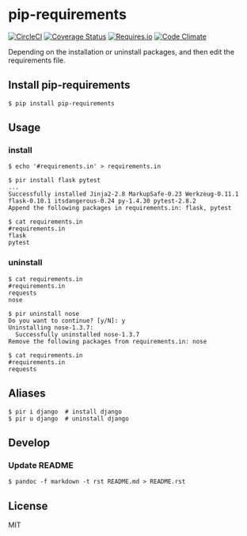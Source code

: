 # pip-requirements
[![CircleCI](https://img.shields.io/circleci/project/kk6/pip-requirements.svg?style=flat-square)](https://circleci.com/gh/kk6/pip-requirements)
[![Coverage Status](https://img.shields.io/coveralls/kk6/pip-requirements.svg)](https://coveralls.io/github/kk6/pip-requirements?branch=master)
[![Requires.io](https://img.shields.io/requires/github/kk6/pip-requirements.svg?style=flat-square)](https://requires.io/github/kk6/pip-requirements/requirements/)
[![Code Climate](https://img.shields.io/codeclimate/github/kk6/pip-requirements/badges/gpa.svg)](https://codeclimate.com/github/kk6/pip-requirements)

Depending on the installation or uninstall packages, and then edit the requirements file.

## Install pip-requirements

```
$ pip install pip-requirements
```

## Usage

### install

```
$ echo '#requirements.in' > requirements.in

$ pir install flask pytest
...
Successfully installed Jinja2-2.8 MarkupSafe-0.23 Werkzeug-0.11.1 flask-0.10.1 itsdangerous-0.24 py-1.4.30 pytest-2.8.2
Append the following packages in requirements.in: flask, pytest

$ cat requirements.in
#requirements.in
flask
pytest
```

### uninstall

```
$ cat requirements.in
#requirements.in
requests
nose

$ pir uninstall nose
Do you want to continue? [y/N]: y
Uninstalling nose-1.3.7:
  Successfully uninstalled nose-1.3.7
Remove the following packages from requirements.in: nose

$ cat requirements.in
#requirements.in
requests
```

## Aliases

```
$ pir i django  # install django
$ pir u django  # uninstall django
```

## Develop

### Update README

```
$ pandoc -f markdown -t rst README.md > README.rst
```

## License
MIT
